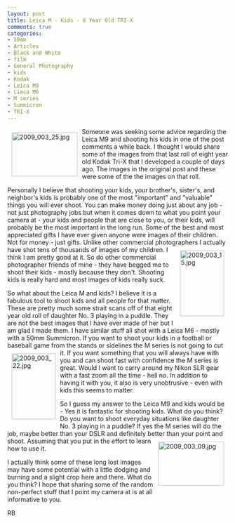 ```yaml
---
layout: post
title: Leica M - Kids - 8 Year Old TRI-X
comments: true
categories:
- 50mm
- Articles
- Black and White
- film
- General Photography
- kids
- Kodak
- Leica M9
- Lieca M6
- M series
- Summicron
- TRI-X
---
```

<a rel="lightbox" href="/wp-content/uploads/2009/10/2009_003_25.jpg"><img title="2009_003_25.jpg" src="/wp-content/uploads/2009/10/.thumbs/.2009_003_25.jpg" border="0" alt="2009_003_25.jpg" hspace="10" vspace="10" width="150" height="100" align="left" /></a>Someone was seeking some advice regarding the Leica M9 and shooting his kids in one of the post comments a while back. I thought I would share some of the images from that last roll of eight year old Kodak Tri-X that I developed a couple of days ago. The images in the original post and these were some of the the images on that roll.

Personally I believe that shooting your kids, your brother's, sister's, and neighbor's kids is probably one of the most "important" and "valuable" things you will ever shoot. You can make money doing just about any job - not just photography jobs but when it comes down to what you point your camera at - your kids and people that are close to you, or their kids, will probably be the most important in the long run. Some of the best and most appreciated gifts I have ever given anyone were images of their children. Not for money - just gifts. Unlike other commercial photographers I actually have shot tens of thousands of<a rel="lightbox" href="/wp-content/uploads/2009/10/2009_003_15.jpg"><img title="2009_003_15.jpg" src="/wp-content/uploads/2009/10/.thumbs/.2009_003_15.jpg" border="0" alt="2009_003_15.jpg" hspace="10" vspace="10" width="100" height="150" align="right" /></a> images of my children. I think I am pretty good at it. So do other commercial photographer friends of mine - they have begged me to shoot their kids - mostly because they don't. Shooting kids is really hard and most images of kids really suck.

So what about the Leica M and kids? I believe it is a fabulous tool to shoot kids and all people for that matter. These are pretty much some strait scans off of that eight year old roll of daughter No. 3 playing in a puddle. They are not the best images that I have ever made of her but I am glad I made them. I have similar stuff all shot with a Leica M6 - mostly with a 50mm Summicron. If you want to shoot your kids in a football or baseball game from the stands or sidelines the M series is not going to cut it. If you <a rel="lightbox" href="/wp-content/uploads/2009/10/2009_003_22.jpg"><img title="2009_003_22.jpg" src="/wp-content/uploads/2009/10/.thumbs/.2009_003_22.jpg" border="0" alt="2009_003_22.jpg" hspace="10" vspace="10" width="100" height="150" align="left" /></a>want something that you will always have with you and can shoot fast with confidence the M series is great. Would I want to carry around my Nikon SLR gear with a fast zoom all the time - hell no. In addition to having it with you, it also is very unobtrusive - even with kids this seems to matter.

So I guess my answer to the Leica M9 and kids would be - Yes it is fantastic for shooting kids. What do you think? Do you want to shoot everyday situations like daughter No. 3 playing in a puddle? If yes the M series will do the job, maybe better than your DSLR and definitely better than your point and shoot. Assuming that you put<a rel="lightbox" href="/wp-content/uploads/2009/10/2009_003_09.jpg"><img title="2009_003_09.jpg" src="/wp-content/uploads/2009/10/.thumbs/.2009_003_09.jpg" border="0" alt="2009_003_09.jpg" hspace="10" vspace="10" width="150" height="100" align="right" /></a> in the effort to learn how to use it.

I actually think some of these long lost images may have some potential with a little dodging and burning and a slight crop here and there. What do you think? I hope that sharing some of the random non-perfect stuff that I point my camera at is at all informative to you.

RB